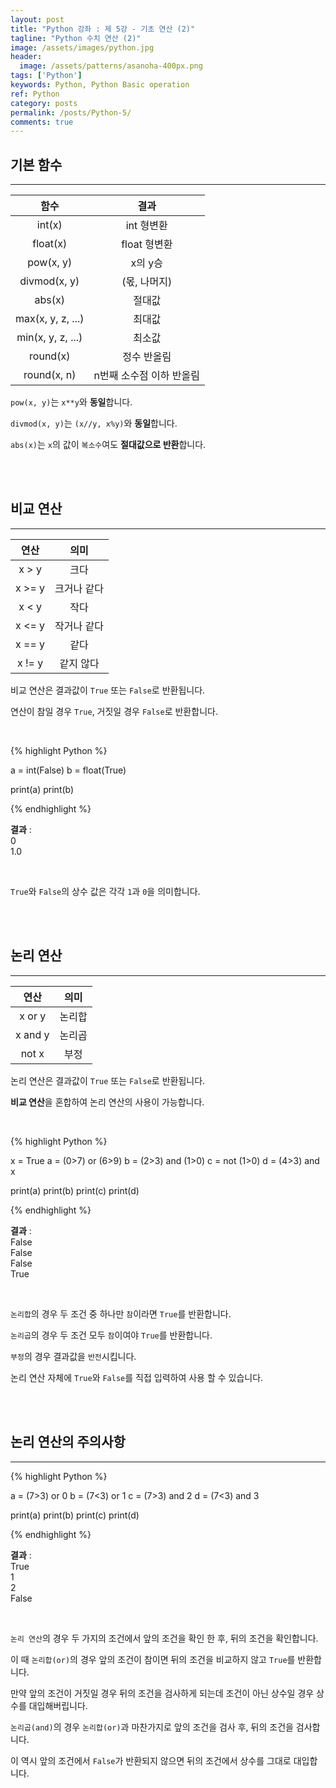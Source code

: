 ```yaml
---
layout: post
title: "Python 강좌 : 제 5강 - 기초 연산 (2)"
tagline: "Python 수치 연산 (2)"
image: /assets/images/python.jpg
header:
  image: /assets/patterns/asanoha-400px.png
tags: ['Python']
keywords: Python, Python Basic operation
ref: Python
category: posts
permalink: /posts/Python-5/
comments: true
---
```


## 기본 함수 ##
----------

|     함수     |     결과     |
|:------------:|:------------:|
|    int(x)    |  int 형변환  |
|   float(x)   | float 형변환 |
|   pow(x, y)  |    x의 y승   |
| divmod(x, y) | (몫, 나머지) |
|    abs(x)    |    절대값    |
|    max(x, y, z, ...)    |    최대값    |
|    min(x, y, z, ...)    |    최소값    |
|    round(x)    |    정수 반올림    |
|    round(x, n)    |    n번째 소수점 이하 반올림    |

`pow(x, y)`는 `x**y`와 **동일**합니다. 

`divmod(x, y)`는 `(x//y, x%y)`와 **동일**합니다.

`abs(x)`는 `x`의 값이 `복소수`여도 **절대값으로 반환**합니다.

<br>
<br>

## 비교 연산 ##
----------

|  연산  |     의미    |
|:------:|:-----------:|
|  x > y |     크다    |
| x >= y | 크거나 같다 |
|  x < y |     작다    |
| x <= y | 작거나 같다 |
| x == y |     같다    |
| x != y |  같지 않다  |

비교 연산은 결과값이 `True` 또는 `False`로 반환됩니다.

연산이 참일 경우 `True`, 거짓일 경우 `False`로 반환합니다.

<br>

{% highlight Python %}

a = int(False)
b = float(True)

print(a)
print(b)

{% endhighlight %}

**결과**
:    
0<br>
1.0<br>

<br>

`True`와 `False`의 상수 값은 각각 `1`과 `0`을 의미합니다.

<br>
<br>

## 논리 연산 ##
----------

|   연산  |  의미  |
|:-------:|:------:|
|  x or y | 논리합 |
| x and y | 논리곱 |
|  not x  |  부정  |

논리 연산은 결과값이 `True` 또는 `False`로 반환됩니다.

**비교 연산**을 혼합하여 논리 연산의 사용이 가능합니다.

<br>

{% highlight Python %}

x = True
a = (0>7) or (6>9)
b = (2>3) and (1>0)
c = not (1>0)
d = (4>3) and x

print(a)
print(b)
print(c)
print(d)

{% endhighlight %}

**결과**
:    
False<br>
False<br>
False<br>
True

<br>

`논리합`의 경우 두 조건 중 하나만 `참`이라면 `True`를 반환합니다.

`논리곱`의 경우 두 조건 모두 `참`이여야 `True`를 반환합니다.

`부정`의 경우 결과값을 `반전`시킵니다.

논리 연산 자체에 `True`와 `False`를 직접 입력하여 사용 할 수 있습니다.

<br>
<br>

## 논리 연산의 주의사항 ##
----------

{% highlight Python %}

a = (7>3) or 0
b = (7<3) or 1
c = (7>3) and 2
d = (7<3) and 3

print(a)
print(b)
print(c)
print(d)

{% endhighlight %}

**결과**
:    
True<br>
1<br>
2<br>
False

<br>

`논리 연산`의 경우 두 가지의 조건에서 앞의 조건을 확인 한 후, 뒤의 조건을 확인합니다.

이 때 `논리합(or)`의 경우 앞의 조건이 참이면 뒤의 조건을 비교하지 않고 `True`를 반환합니다.

만약 앞의 조건이 거짓일 경우 뒤의 조건을 검사하게 되는데 조건이 아닌 상수일 경우 상수를 대입해버립니다.

`논리곱(and)`의 경우 `논리합(or)`과 마찬가지로 앞의 조건을 검사 후, 뒤의 조건을 검사합니다.

이 역시 앞의 조건에서 `False`가 반환되지 않으면 뒤의 조건에서 상수를 그대로 대입합니다.
